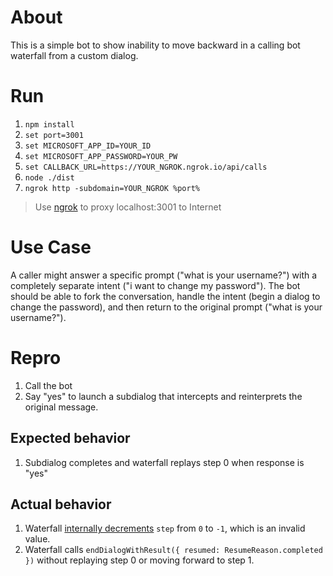 # About
This is a simple bot to show inability to move backward in a calling bot waterfall from a custom dialog.

# Run
1. `npm install`
1. `set port=3001`
1. `set MICROSOFT_APP_ID=YOUR_ID`
1. `set MICROSOFT_APP_PASSWORD=YOUR_PW`
1. `set CALLBACK_URL=https://YOUR_NGROK.ngrok.io/api/calls`
1. `node ./dist`
1. `ngrok http -subdomain=YOUR_NGROK %port%`

> Use [ngrok][1] to proxy localhost:3001 to Internet

# Use Case
A caller might answer a specific prompt ("what is your username?") with a completely separate intent ("i want to change my password"). The bot should be able to fork the conversation, handle the intent (begin a dialog to change the password), and then return to the original prompt ("what is your username?").

# Repro
1. Call the bot
1. Say "yes" to launch a subdialog that intercepts and reinterprets the original message.

## Expected behavior
1. Subdialog completes and waterfall replays step 0 when response is "yes"

## Actual behavior
1. Waterfall [internally decrements][2] `step` from `0` to `-1`, which is an invalid value.
1. Waterfall calls `endDialogWithResult({ resumed: ResumeReason.completed })` without replaying step 0 or moving forward to step 1.



[1]: https://ngrok.com/
[2]: https://github.com/Microsoft/BotBuilder/blob/master/Node/calling/src/dialogs/DialogAction.ts#L118-L129